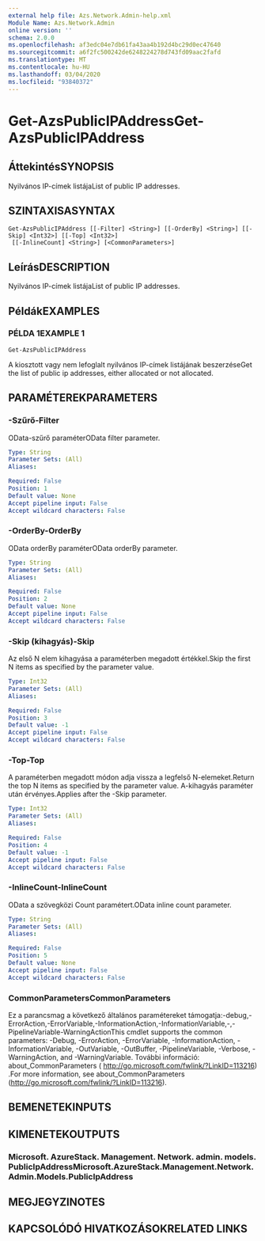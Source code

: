 ```yaml
---
external help file: Azs.Network.Admin-help.xml
Module Name: Azs.Network.Admin
online version: ''
schema: 2.0.0
ms.openlocfilehash: af3edc04e7db61fa43aa4b192d4bc29d0ec47640
ms.sourcegitcommit: a6f2fc500242de6248224278d743fd09aac2fafd
ms.translationtype: MT
ms.contentlocale: hu-HU
ms.lasthandoff: 03/04/2020
ms.locfileid: "93840372"
---
```

# <span data-ttu-id="1026a-101">Get-AzsPublicIPAddress</span><span class="sxs-lookup"><span data-stu-id="1026a-101">Get-AzsPublicIPAddress</span></span>

## <span data-ttu-id="1026a-102">Áttekintés</span><span class="sxs-lookup"><span data-stu-id="1026a-102">SYNOPSIS</span></span>
<span data-ttu-id="1026a-103">Nyilvános IP-címek listája</span><span class="sxs-lookup"><span data-stu-id="1026a-103">List of public IP addresses.</span></span>

## <span data-ttu-id="1026a-104">SZINTAXISA</span><span class="sxs-lookup"><span data-stu-id="1026a-104">SYNTAX</span></span>

```
Get-AzsPublicIPAddress [[-Filter] <String>] [[-OrderBy] <String>] [[-Skip] <Int32>] [[-Top] <Int32>]
 [[-InlineCount] <String>] [<CommonParameters>]
```

## <span data-ttu-id="1026a-105">Leírás</span><span class="sxs-lookup"><span data-stu-id="1026a-105">DESCRIPTION</span></span>
<span data-ttu-id="1026a-106">Nyilvános IP-címek listája</span><span class="sxs-lookup"><span data-stu-id="1026a-106">List of public IP addresses.</span></span>

## <span data-ttu-id="1026a-107">Példák</span><span class="sxs-lookup"><span data-stu-id="1026a-107">EXAMPLES</span></span>

### <span data-ttu-id="1026a-108">PÉLDA 1</span><span class="sxs-lookup"><span data-stu-id="1026a-108">EXAMPLE 1</span></span>
```
Get-AzsPublicIPAddress
```

<span data-ttu-id="1026a-109">A kiosztott vagy nem lefoglalt nyilvános IP-címek listájának beszerzése</span><span class="sxs-lookup"><span data-stu-id="1026a-109">Get the list of public ip addresses, either allocated or not allocated.</span></span>

## <span data-ttu-id="1026a-110">PARAMÉTEREK</span><span class="sxs-lookup"><span data-stu-id="1026a-110">PARAMETERS</span></span>

### <span data-ttu-id="1026a-111">-Szűrő</span><span class="sxs-lookup"><span data-stu-id="1026a-111">-Filter</span></span>
<span data-ttu-id="1026a-112">OData-szűrő paraméter</span><span class="sxs-lookup"><span data-stu-id="1026a-112">OData filter parameter.</span></span>

```yaml
Type: String
Parameter Sets: (All)
Aliases:

Required: False
Position: 1
Default value: None
Accept pipeline input: False
Accept wildcard characters: False
```

### <span data-ttu-id="1026a-113">-OrderBy</span><span class="sxs-lookup"><span data-stu-id="1026a-113">-OrderBy</span></span>
<span data-ttu-id="1026a-114">OData orderBy paraméter</span><span class="sxs-lookup"><span data-stu-id="1026a-114">OData orderBy parameter.</span></span>

```yaml
Type: String
Parameter Sets: (All)
Aliases:

Required: False
Position: 2
Default value: None
Accept pipeline input: False
Accept wildcard characters: False
```

### <span data-ttu-id="1026a-115">-Skip (kihagyás)</span><span class="sxs-lookup"><span data-stu-id="1026a-115">-Skip</span></span>
<span data-ttu-id="1026a-116">Az első N elem kihagyása a paraméterben megadott értékkel.</span><span class="sxs-lookup"><span data-stu-id="1026a-116">Skip the first N items as specified by the parameter value.</span></span>

```yaml
Type: Int32
Parameter Sets: (All)
Aliases:

Required: False
Position: 3
Default value: -1
Accept pipeline input: False
Accept wildcard characters: False
```

### <span data-ttu-id="1026a-117">-Top</span><span class="sxs-lookup"><span data-stu-id="1026a-117">-Top</span></span>
<span data-ttu-id="1026a-118">A paraméterben megadott módon adja vissza a legfelső N-elemeket.</span><span class="sxs-lookup"><span data-stu-id="1026a-118">Return the top N items as specified by the parameter value.</span></span>
<span data-ttu-id="1026a-119">A-kihagyás paraméter után érvényes.</span><span class="sxs-lookup"><span data-stu-id="1026a-119">Applies after the -Skip parameter.</span></span>

```yaml
Type: Int32
Parameter Sets: (All)
Aliases:

Required: False
Position: 4
Default value: -1
Accept pipeline input: False
Accept wildcard characters: False
```

### <span data-ttu-id="1026a-120">-InlineCount</span><span class="sxs-lookup"><span data-stu-id="1026a-120">-InlineCount</span></span>
<span data-ttu-id="1026a-121">OData a szövegközi Count paramétert.</span><span class="sxs-lookup"><span data-stu-id="1026a-121">OData inline count parameter.</span></span>

```yaml
Type: String
Parameter Sets: (All)
Aliases:

Required: False
Position: 5
Default value: None
Accept pipeline input: False
Accept wildcard characters: False
```

### <span data-ttu-id="1026a-122">CommonParameters</span><span class="sxs-lookup"><span data-stu-id="1026a-122">CommonParameters</span></span>
<span data-ttu-id="1026a-123">Ez a parancsmag a következő általános paramétereket támogatja:-debug,-ErrorAction,-ErrorVariable,-InformationAction,-InformationVariable,-,-PipelineVariable-WarningAction</span><span class="sxs-lookup"><span data-stu-id="1026a-123">This cmdlet supports the common parameters: -Debug, -ErrorAction, -ErrorVariable, -InformationAction, -InformationVariable, -OutVariable, -OutBuffer, -PipelineVariable, -Verbose, -WarningAction, and -WarningVariable.</span></span> <span data-ttu-id="1026a-124">További információ: about_CommonParameters ( http://go.microsoft.com/fwlink/?LinkID=113216) .</span><span class="sxs-lookup"><span data-stu-id="1026a-124">For more information, see about_CommonParameters (http://go.microsoft.com/fwlink/?LinkID=113216).</span></span>

## <span data-ttu-id="1026a-125">BEMENETEK</span><span class="sxs-lookup"><span data-stu-id="1026a-125">INPUTS</span></span>

## <span data-ttu-id="1026a-126">KIMENETEK</span><span class="sxs-lookup"><span data-stu-id="1026a-126">OUTPUTS</span></span>

### <span data-ttu-id="1026a-127">Microsoft. AzureStack. Management. Network. admin. models. PublicIpAddress</span><span class="sxs-lookup"><span data-stu-id="1026a-127">Microsoft.AzureStack.Management.Network.Admin.Models.PublicIpAddress</span></span>

## <span data-ttu-id="1026a-128">MEGJEGYZI</span><span class="sxs-lookup"><span data-stu-id="1026a-128">NOTES</span></span>

## <span data-ttu-id="1026a-129">KAPCSOLÓDÓ HIVATKOZÁSOK</span><span class="sxs-lookup"><span data-stu-id="1026a-129">RELATED LINKS</span></span>
